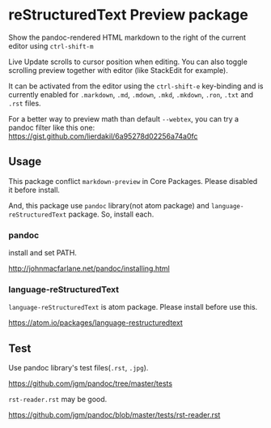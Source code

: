 # reStructuredText Preview package

Show the pandoc-rendered HTML markdown to the right of the current editor using
`ctrl-shift-m`

Live Update scrolls to cursor position when editing. You can also toggle scrolling preview together with editor (like StackEdit for example).

It can be activated from the editor using the `ctrl-shift-e` key-binding and is
currently enabled for `.markdown`, `.md`, `.mdown`, `.mkd`, `.mkdown`, `.ron`, `.txt` and `.rst` files.

For a better way to preview math than default `--webtex`, you can try a pandoc filter like this one: <https://gist.github.com/lierdakil/6a95278d02256a74a0fc>

## Usage

This package conflict `markdown-preview` in Core Packages. Please disabled it before install.

And, this package use `pandoc` library(not atom package) and `language-reStructuredText` package. So, install each.

### pandoc

install and set PATH.

http://johnmacfarlane.net/pandoc/installing.html

### language-reStructuredText

`language-reStructuredText` is atom package. Please install before use this.

https://atom.io/packages/language-restructuredtext

## Test

Use pandoc library's test files(`.rst`, `.jpg`).

https://github.com/jgm/pandoc/tree/master/tests

`rst-reader.rst` may be good.

https://github.com/jgm/pandoc/blob/master/tests/rst-reader.rst
